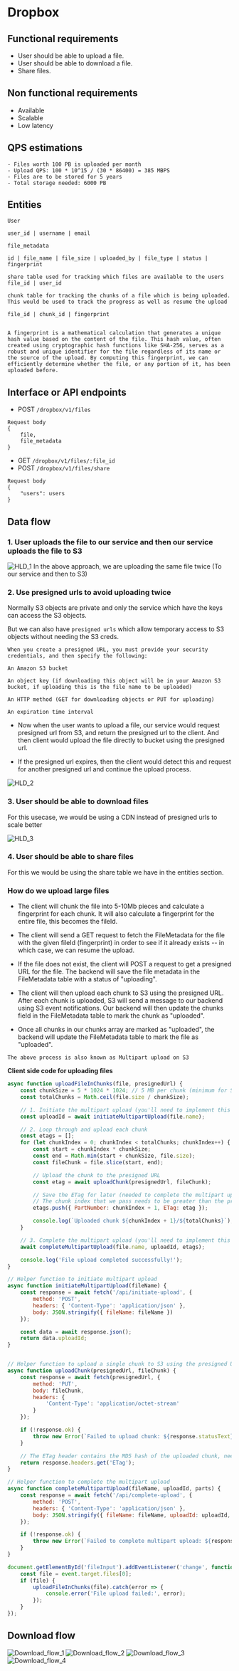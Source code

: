 # Dropbox
## Functional requirements
- User should be able to upload a file.
- User should be able to download a file.
- Share files.

## Non functional requirements
- Available
- Scalable
- Low latency

## QPS estimations
```
- Files worth 100 PB is uploaded per month
- Upload QPS: 100 * 10^15 / (30 * 86400) = 385 MBPS
- Files are to be stored for 5 years
- Total storage needed: 6000 PB
```
## Entities
```
User

user_id | username | email
```
```
file_metadata

id | file_name | file_size | uploaded_by | file_type | status | fingerprint
```

```
share table used for tracking which files are available to the users
file_id | user_id
```

```
chunk table for tracking the chunks of a file which is being uploaded. This would be used to track the progress as well as resume the upload

file_id | chunk_id | fingerprint


A fingerprint is a mathematical calculation that generates a unique hash value based on the content of the file. This hash value, often created using cryptographic hash functions like SHA-256, serves as a robust and unique identifier for the file regardless of its name or the source of the upload. By computing this fingerprint, we can efficiently determine whether the file, or any portion of it, has been uploaded before.
```

## Interface or API endpoints
- POST `/dropbox/v1/files`
```
Request body
{
    file,
    file_metadata
}
```
- GET `/dropbox/v1/files/:file_id`
- POST `/dropbox/v1/files/share`
```
Request body
{
    "users": users
}
```

## Data flow
### 1. User uploads the file to our service and then our service uploads the file to S3
![HLD_1](images/HLD_1.png)
In the above approach, we are uploading the same file twice (To our service and then to S3)

### 2. Use presigned urls to avoid uploading twice
Normally S3 objects are private and only the service which have the keys can access the S3 objects.

But we can also have `presigned urls` which allow temporary access to S3 objects without needing the S3 creds.

```
When you create a presigned URL, you must provide your security credentials, and then specify the following:

An Amazon S3 bucket

An object key (if downloading this object will be in your Amazon S3 bucket, if uploading this is the file name to be uploaded)

An HTTP method (GET for downloading objects or PUT for uploading)

An expiration time interval
```

- Now when the user wants to upload a file, our service would request presigned url from S3, and return the presigned url to the client. And then client would upload the file directly to bucket using the presigned url.

- If the presigned url expires, then the client would detect this and request for another presigned url and continue the upload process.

![HLD_2](images/HLD_2.png)

### 3. User should be able to download files
For this usecase, we would be using a CDN instead of presigned urls to scale better

![HLD_3](images/HLD_3.png)

### 4. User should be able to share files

For this we would be using the share table we have in the entities section.


### How do we upload large files
- The client will chunk the file into 5-10Mb pieces and calculate a fingerprint for each chunk. It will also calculate a fingerprint for the entire file, this becomes the fileId.

- The client will send a GET request to fetch the FileMetadata for the file with the given fileId (fingerprint) in order to see if it already exists -- in which case, we can resume the upload.

- If the file does not exist, the client will POST a request to get a presigned URL for the file. The backend will save the file metadata in the FileMetadata table with a status of "uploading".
- The client will then upload each chunk to S3 using the presigned URL. After each chunk is uploaded, S3 will send a message to our backend using S3 event notifications. Our backend will then update the chunks field in the FileMetadata table to mark the chunk as "uploaded".
- Once all chunks in our chunks array are marked as "uploaded", the backend will update the FileMetadata table to mark the file as "uploaded".

`The above process is also known as Multipart upload on S3`

<b>Client side code for uploading files</b>
```js
async function uploadFileInChunks(file, presignedUrl) {
    const chunkSize = 5 * 1024 * 1024; // 5 MB per chunk (minimum for S3)
    const totalChunks = Math.ceil(file.size / chunkSize);

    // 1. Initiate the multipart upload (you'll need to implement this on your server)
    const uploadId = await initiateMultipartUpload(file.name);

    // 2. Loop through and upload each chunk
    const etags = [];
    for (let chunkIndex = 0; chunkIndex < totalChunks; chunkIndex++) {
        const start = chunkIndex * chunkSize;
        const end = Math.min(start + chunkSize, file.size);
        const fileChunk = file.slice(start, end);

        // Upload the chunk to the presigned URL
        const etag = await uploadChunk(presignedUrl, fileChunk);

        // Save the ETag for later (needed to complete the multipart upload)
        // The chunk index that we pass needs to be greater than the previous chunk index (It does not need to be consecutive)
        etags.push({ PartNumber: chunkIndex + 1, ETag: etag });

        console.log(`Uploaded chunk ${chunkIndex + 1}/${totalChunks}`);
    }

    // 3. Complete the multipart upload (you'll need to implement this on your server)
    await completeMultipartUpload(file.name, uploadId, etags);

    console.log('File upload completed successfully!');
}

// Helper function to initiate multipart upload
async function initiateMultipartUpload(fileName) {
    const response = await fetch('/api/initiate-upload', {
        method: 'POST',
        headers: { 'Content-Type': 'application/json' },
        body: JSON.stringify({ fileName: fileName })
    });

    const data = await response.json();
    return data.uploadId;
}


// Helper function to upload a single chunk to S3 using the presigned URL
async function uploadChunk(presignedUrl, fileChunk) {
    const response = await fetch(presignedUrl, {
        method: 'PUT',
        body: fileChunk,
        headers: {
            'Content-Type': 'application/octet-stream'
        }
    });

    if (!response.ok) {
        throw new Error(`Failed to upload chunk: ${response.statusText}`);
    }

    // The ETag header contains the MD5 hash of the uploaded chunk, needed for multipart upload completion
    return response.headers.get('ETag');
}

// Helper function to complete the multipart upload
async function completeMultipartUpload(fileName, uploadId, parts) {
    const response = await fetch('/api/complete-upload', {
        method: 'POST',
        headers: { 'Content-Type': 'application/json' },
        body: JSON.stringify({ fileName: fileName, uploadId: uploadId, parts: parts })
    });

    if (!response.ok) {
        throw new Error(`Failed to complete multipart upload: ${response.statusText}`);
    }
}

document.getElementById('fileInput').addEventListener('change', function (event) {
    const file = event.target.files[0];
    if (file) {
        uploadFileInChunks(file).catch(error => {
            console.error('File upload failed:', error);
        });
    }
});
```


## Download flow
![Download_flow_1](images/Download_flow_1.png)
![Download_flow_2](images/Download_flow_2.png)
![Download_flow_3](images/Download_flow_3.png)
![Download_flow_4](images/Download_flow_4.png)



